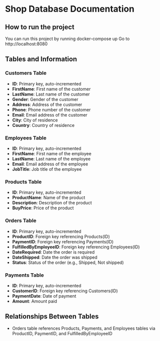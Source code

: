 # Shop Database Documentation

## How to run the project
You can run this project by running docker-compose up
Go to http://localhost:8080

## Tables and Information

### Customers Table
- **ID**: Primary key, auto-incremented
- **FirstName**: First name of the customer
- **LastName**: Last name of the customer
- **Gender**: Gender of the customer
- **Address**: Address of the customer
- **Phone**: Phone number of the customer
- **Email**: Email address of the customer
- **City**: City of residence
- **Country**: Country of residence

### Employees Table
- **ID**: Primary key, auto-incremented
- **FirstName**: First name of the employee
- **LastName**: Last name of the employee
- **Email**: Email address of the employee
- **JobTitle**: Job title of the employee

### Products Table
- **ID**: Primary key, auto-incremented
- **ProductName**: Name of the product
- **Description**: Description of the product
- **BuyPrice**: Price of the product

### Orders Table
- **ID**: Primary key, auto-incremented
- **ProductID**: Foreign key referencing Products(ID)
- **PaymentID**: Foreign key referencing Payments(ID)
- **FulfilledByEmployeeID**: Foreign key referencing Employees(ID)
- **DateRequired**: Date the order is required
- **DateShipped**: Date the order was shipped
- **Status**: Status of the order (e.g., Shipped, Not shipped)

### Payments Table
- **ID**: Primary key, auto-incremented
- **CustomerID**: Foreign key referencing Customers(ID)
- **PaymentDate**: Date of payment
- **Amount**: Amount paid

## Relationships Between Tables
- Orders table references Products, Payments, and Employees tables via ProductID, PaymentID, and FulfilledByEmployeeID
